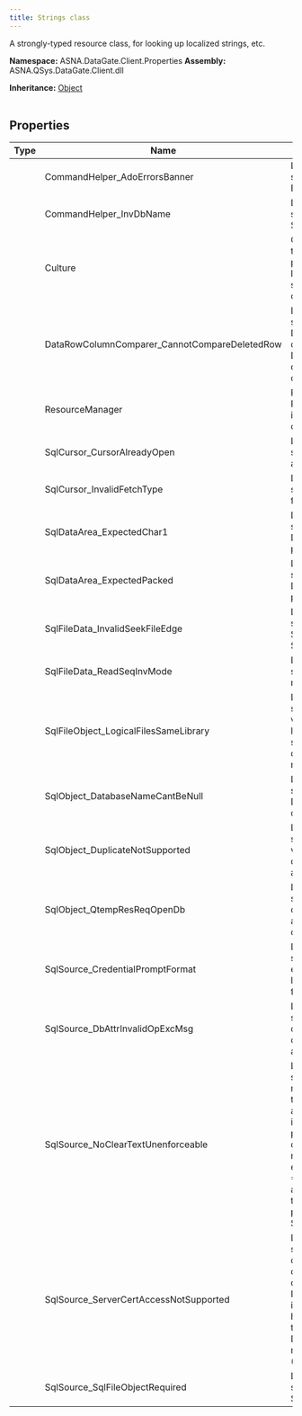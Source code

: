 ```yaml
---
title: Strings class
---
```


A strongly-typed resource class, for looking up localized strings, etc.

**Namespace:** ASNA.DataGate.Client.Properties
**Assembly:** ASNA.QSys.DataGate.Client.dll

**Inheritance:** [Object](https://docs.microsoft.com/en-us/dotnet/api/system.object)
<br>
<br>

## Properties

| Type | Name | Description
| --- | --- | --- 
|  | CommandHelper_AdoErrorsBanner | Looks up a localized string similar to ADO Errors. |
|  | CommandHelper_InvDbName | Looks up a localized string similar to Invalid SQL database name.. |
|  | Culture | Overrides the current thread's CurrentUICulture property for allresource lookups using this strongly typed resource class. |
|  | DataRowColumnComparer_CannotCompareDeletedRow | Looks up a localized string similar to The DataRowColumnComparer does not work with DataRows that have been deleted since it only compares current values.. |
|  | ResourceManager | Returns the cached ResourceManager instance used by this class. |
|  | SqlCursor_CursorAlreadyOpen | Looks up a localized string similar to Cursor already open.. |
|  | SqlCursor_InvalidFetchType | Looks up a localized string similar to Invalid fetch type.. |
|  | SqlDataArea_ExpectedChar1 | Looks up a localized string similar to Expected DataTypes.Char(1) parameter.. |
|  | SqlDataArea_ExpectedPacked | Looks up a localized string similar to Expected DataTypes.Packed parameter.. |
|  | SqlFileData_InvalidSeekFileEdge | Looks up a localized string similar to Expected SeekMode.First or SeekMode.Last.. |
|  | SqlFileData_ReadSeqInvMode | Looks up a localized string similar to Invalid mode.. |
|  | SqlFileObject_LogicalFilesSameLibrary | Looks up a localized string similar to This version only supports logical files created in the same library (SQL database) as their respective base files. |
|  | SqlObject_DatabaseNameCantBeNull | Looks up a localized string similar to DatabaseName value cannot be a null.. |
|  | SqlObject_DuplicateNotSupported | Looks up a localized string similar to This version only supports duplication of Physical and SQL Logical files.. |
|  | SqlObject_QtempResReqOpenDb | Looks up a localized string similar to QTEMP can only be resolved for an open database connection.. |
|  | SqlSource_CredentialPromptFormat | Looks up a localized string similar to Please enter a valid SQL Server login name and password for data source '{0}'. |
|  | SqlSource_DbAttrInvalidOpExcMsg | Looks up a localized string similar to Please open the SQL Server connection before accessing this property.. |
|  | SqlSource_NoClearTextUnenforceable | Looks up a localized string similar to ADO/SQL may allow unencrypted transmissions over authenticated connections in non-DataGate programs, if so configured.  The DataGate no-cleartext option is not enforceable at the *SQLCLIENT level. As an alternative, consider using the 'Force Encryption' property of the SQL Server instance.. |
|  | SqlSource_ServerCertAccessNotSupported | Looks up a localized string similar to ADO/SQL do not provide server certificate access for direct client validation. Instead, consider installing RFC2595 hostname certificates on the server, and use the DataGate DNS hostname matching option (SslOptions.AuthDns).. |
|  | SqlSource_SqlFileObjectRequired | Looks up a localized string similar to Expected SqlFileObject instance.. |
